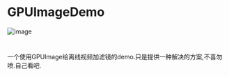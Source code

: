 # GPUImageDemo

![image](https://github.com/qq565999484/GPUImageDemo/master/GPUImageDemo/video.gif)

#
一个使用GPUImage给离线视频加滤镜的demo.只是提供一种解决的方案,不喜勿喷.自己看吧.


